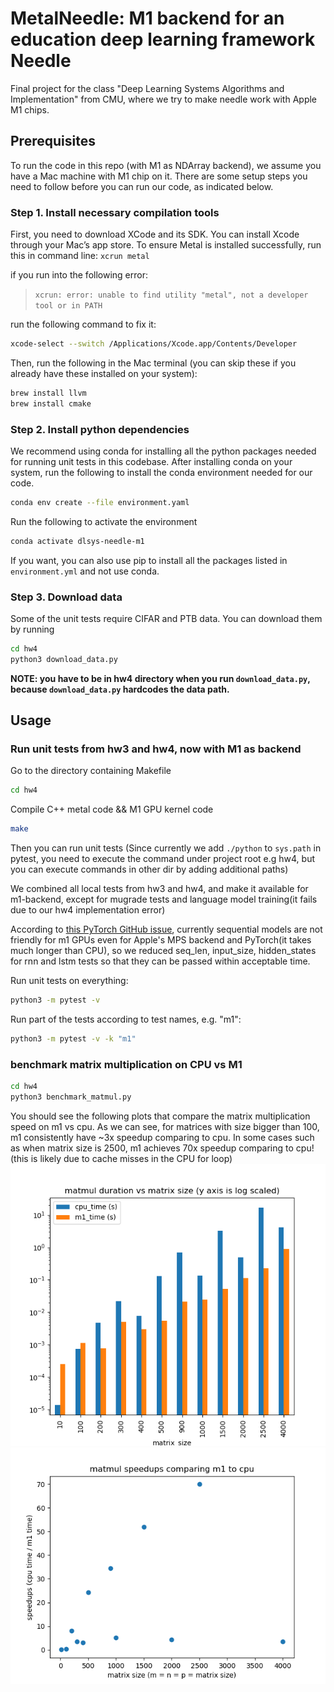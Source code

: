 # MetalNeedle: M1 backend for an education deep learning framework Needle

Final project for the class "Deep Learning Systems Algorithms and Implementation" from CMU, where we try to make needle work with Apple M1 chips.

## Prerequisites

To run the code in this repo (with M1 as NDArray backend), we assume you have a Mac machine with M1 chip on it. There are some setup steps you need to follow before you can run our code, as indicated below.

### Step 1. Install necessary compilation tools

First, you need to download XCode and its SDK. You can install Xcode through your Mac’s app store.
To ensure Metal is installed successfully, run this in command line:
`xcrun metal`

if you run into the following error:

> `xcrun: error: unable to find utility "metal", not a developer tool or in PATH`

run the following command to fix it:

```bash
xcode-select --switch /Applications/Xcode.app/Contents/Developer
```

Then, run the following in the Mac terminal (you can skip these if you already have these installed on your system):

```bash
brew install llvm
brew install cmake
```

### Step 2. Install python dependencies

We recommend using conda for installing all the python packages needed for running unit tests in this codebase. After installing conda on your system, run the following to install the conda environment needed for our code.

``` bash
conda env create --file environment.yaml
```

Run the following to activate the environment

``` bash
conda activate dlsys-needle-m1
```

If you want, you can also use pip to install all the packages listed in `environment.yml` and not use conda.

### Step 3. Download data

Some of the unit tests require CIFAR and PTB data. You can download them by running

``` bash
cd hw4
python3 download_data.py
```

**NOTE: you have to be in hw4 directory when you run `download_data.py`, because `download_data.py` hardcodes the data path.**

## Usage

### Run unit tests from hw3 and hw4, now with M1 as backend

Go to the directory containing Makefile

``` bash
cd hw4
```

<!-- compile C++ metal code
```
/opt/homebrew/opt/llvm/bin/clang++ \
    -std=c++17 -stdlib=libc++ -O2 \
    -L/opt/homebrew/opt/libomp/lib -fopenmp \
    -I../../metal-cpp \
    -fno-objc-arc \
    -framework Metal -framework Foundation -framework MetalKit \
    -g main.cpp MetalOperations.cpp  -o main.x
```
Compile M1 GPU kernel code
```
xcrun -sdk macosx metal -c ops.metal -o MyLibrary.air
xcrun -sdk macosx metallib MyLibrary.air -o ops.metallib
``` -->

Compile C++ metal code && M1 GPU kernel code

``` bash
make
```

Then you can run unit tests (Since currently we add `./python` to `sys.path` in pytest, you need to execute the command under project root e.g hw4, but you can execute commands in other dir by adding additional paths)

We combined all local tests from hw3 and hw4, and make it available for m1-backend, except for mugrade tests and language model training(it fails due to our hw4 implementation error)

According to [this PyTorch GitHub issue](https://github.com/pytorch/pytorch/issues/77799), currently sequential models are not friendly for m1 GPUs even for Apple's MPS backend and PyTorch(it takes much longer than CPU), so we reduced seq_len, input_size, hidden_states for rnn and lstm tests so that they can be passed within acceptable time.

Run unit tests on everything:

``` bash
python3 -m pytest -v
```

Run part of the tests according to test names, e.g. "m1":

``` bash
python3 -m pytest -v -k "m1"
```

### benchmark matrix multiplication on CPU vs M1

``` bash
cd hw4
python3 benchmark_matmul.py
```

You should see the following plots that compare the matrix multiplication speed on m1 vs cpu. As we can see, for matrices with size bigger than 100, m1 consistently have ~3x speedup comparing to cpu. In some cases such as when matrix size is 2500, m1 achieves 70x speedup comparing to cpu! (this is likely due to cache misses in the CPU for loop)
![matmul duration comparison](matmul_duration_comparison.png)
![matmul speedup](matmul_speedup.png)
